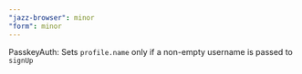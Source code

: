 ```yaml
---
"jazz-browser": minor
"form": minor
---
```


PasskeyAuth: Sets `profile.name` only if a non-empty username is passed to `signUp`
